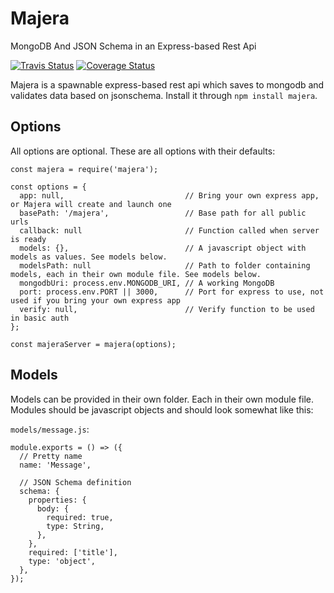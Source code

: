 # Majera

MongoDB And JSON Schema in an Express-based Rest Api

[![Travis Status](https://travis-ci.org/larixk/storage-api.svg?branch=master)](https://travis-ci.org/larixk/storage-api?branch=master)
[![Coverage Status](https://coveralls.io/repos/github/larixk/storage-api/badge.svg?branch=master)](https://coveralls.io/github/larixk/storage-api?branch=master)

Majera is a spawnable express-based rest api which saves to mongodb and validates data based on jsonschema. Install it through `npm install majera`.

## Options

All options are optional. These are all options with their defaults:

```
const majera = require('majera');

const options = {
  app: null,                           // Bring your own express app, or Majera will create and launch one
  basePath: '/majera',                 // Base path for all public urls
  callback: null                       // Function called when server is ready
  models: {},                          // A javascript object with models as values. See models below.
  modelsPath: null                     // Path to folder containing models, each in their own module file. See models below.
  mongodbUri: process.env.MONGODB_URI, // A working MongoDB
  port: process.env.PORT || 3000,      // Port for express to use, not used if you bring your own express app
  verify: null,                        // Verify function to be used in basic auth
};

const majeraServer = majera(options);
```

## Models

Models can be provided in their own folder. Each in their own module file. Modules should be javascript objects and should look somewhat like this:

`models/message.js`:

```
module.exports = () => ({
  // Pretty name
  name: 'Message',

  // JSON Schema definition
  schema: {
    properties: {
      body: {
        required: true,
        type: String,
      },
    },
    required: ['title'],
    type: 'object',
  },
});

```

